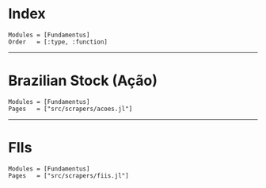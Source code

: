 # Index


```@index
Modules = [Fundamentus]
Order   = [:type, :function]
```

----------

# Brazilian Stock (Ação)

```@autodocs
Modules = [Fundamentus]
Pages   = ["src/scrapers/acoes.jl"]
```

----------

# FIIs

```@autodocs
Modules = [Fundamentus]
Pages   = ["src/scrapers/fiis.jl"]
```
